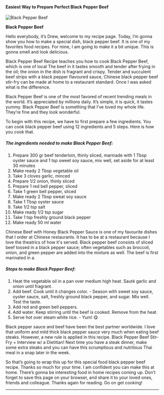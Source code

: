             

#### Easiest Way to Prepare Perfect Black Pepper Beef

![Black Pepper Beef](https://img-global.cpcdn.com/recipes/185395457495c197/751x532cq70/black-pepper-beef-recipe-main-photo.jpg)

**Black Pepper Beef**

Hello everybody, it’s Drew, welcome to my recipe page. Today, I’m gonna show you how to make a special dish, black pepper beef. It is one of my favorites food recipes. For mine, I am going to make it a bit unique. This is gonna smell and look delicious.

Black Pepper Beef Recipe teaches you how to cook Black Pepper Beef, which is one of local The beef in it tastes smooth and tender after frying in the oil; the onion in the dish is fragrant and crispy. Tender and succulent beef strips with a black pepper flavoured sauce, Chinese black pepper beef stir-fry can be made at home to a restaurant standard. Once I was asked what is the difference.

Black Pepper Beef is one of the most favored of recent trending meals in the world. It’s appreciated by millions daily. It’s simple, it is quick, it tastes yummy. Black Pepper Beef is something that I’ve loved my whole life. They’re fine and they look wonderful.

To begin with this recipe, we have to first prepare a few ingredients. You can cook black pepper beef using 12 ingredients and 5 steps. Here is how you cook that.

##### The ingredients needed to make Black Pepper Beef:

1.  Prepare 300 gr beef tenderloin, thinly sliced, marinade with 1 Tbsp oyster sauce and 1 tsp sweet soy sauce, mix well, set aside for at least 30 minutes
2.  Make ready 2 Tbsp vegetable oil
3.  Take 3 cloves garlic, minced
4.  Prepare 1/2 onion, thinly sliced
5.  Prepare 1 red bell pepper, sliced
6.  Take 1 green bell pepper, sliced
7.  Make ready 2 Tbsp sweat soy sauce
8.  Take 1 Tbsp oyster sauce
9.  Take 1/2 tsp salt
10.  Make ready 1/2 tsp sugar
11.  Take 1 tsp freshly ground black pepper
12.  Make ready 50 ml water

Chinese Beef with Honey Black Pepper Sauce is one of my favourite dishes that I order at Chinese restaurants. It has to be at a restaurant because I love the theatrics of how it's served. Black pepper beef consists of sliced beef tossed in a black pepper sauce; often vegetables such as broccoli, onion, and green pepper are added into the mixture as well. The beef is first marinated in a.

##### Steps to make Black Pepper Beef:

1.  Heat the vegetable oil in a pan over medium high heat. Sauté garlic and onion until fragrant.
2.  Add beef. Cook until it changes color. - Season with sweet soy sauce, oyster sauce, salt, freshly ground black pepper, and sugar. Mix well. Test the taste.
3.  Add red and green bell peppers.
4.  Add water. Keep stirring until the beef is cooked. Remove from the heat.
5.  Serve hot over steam white rice. - Yum! 😋

Black pepper sauce and beef have been the best partner worldwide. I love that uniform and mild thick black pepper sauce very much when eating beef steaks. However, a new rule is applied in this recipe. Black Pepper Beef Stir-Fry + Interview w/ a Dietitian! Next time you have a steak dinner, make some extra steaks and you can have this scrumptious and nutritious Thai meal in a snap later in the week.

So that’s going to wrap this up for this special food black pepper beef recipe. Thanks so much for your time. I am confident you can make this at home. There’s gonna be interesting food in home recipes coming up. Don’t forget to save this page on your browser, and share it to your loved ones, friends and colleague. Thanks again for reading. Go on get cooking!

* * *